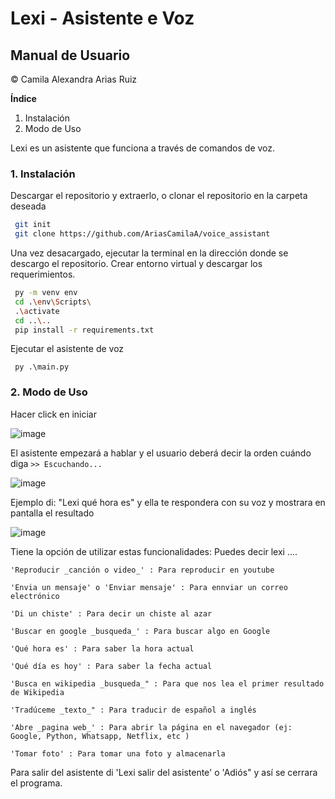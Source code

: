 # Lexi - Asistente e Voz
## Manual de Usuario
© Camila Alexandra Arias Ruiz

**Índice**
1. Instalación
2. Modo de Uso

Lexi es un asistente que funciona a través de comandos de voz.

### 1. Instalación 
Descargar el repositorio y extraerlo, o clonar el repositorio en la carpeta deseada
```bash
 git init
 git clone https://github.com/AriasCamilaA/voice_assistant
```
Una vez desacargado, ejecutar la terminal en la dirección donde se descargo el repositorio. Crear entorno virtual y descargar los requerimientos.
```bash
 py -m venv env
 cd .\env\Scripts\
 .\activate
 cd ..\..
 pip install -r requirements.txt
```
Ejecutar el asistente de voz
```
 py .\main.py
```
### 2. Modo de Uso

Hacer click en iniciar

![image](https://user-images.githubusercontent.com/115506864/206819897-0c040d98-c279-4be7-bc46-aa316f52e39e.png)

El asistente empezará a hablar y el usuario deberá decir la orden cuándo diga `>> Escuchando...`

![image](https://user-images.githubusercontent.com/115506864/206820626-a6a5cbb0-3bed-4e1b-b2a9-3b192237cfc2.png)

Ejemplo di: "Lexi qué hora es" y ella te respondera con su voz y mostrara en pantalla el resultado

![image](https://user-images.githubusercontent.com/115506864/206820491-7ac9e041-73de-46c6-8904-03b608154927.png)

Tiene la opción de utilizar estas funcionalidades: 
Puedes decir lexi ....

    'Reproducir _canción o video_' : Para reproducir en youtube
    
    'Envia un mensaje' o 'Enviar mensaje' : Para ennviar un correo electrónico
    
    'Di un chiste' : Para decir un chiste al azar
    
    'Buscar en google _busqueda_' : Para buscar algo en Google
    
    'Qué hora es' : Para saber la hora actual
    
    'Qué día es hoy' : Para saber la fecha actual
    
    'Busca en wikipedia _busqueda_" : Para que nos lea el primer resultado de Wikipedia
    
    'Tradúceme _texto_" : Para traducir de español a inglés
    
    'Abre _pagina web_' : Para abrir la página en el navegador (ej: Google, Python, Whatsapp, Netflix, etc )
    
    'Tomar foto' : Para tomar una foto y almacenarla
    
 Para salir del asistente di 'Lexi salir del asistente' o 'Adiós" y así se cerrara el programa.

